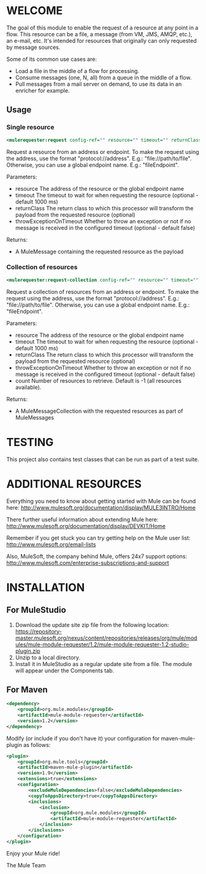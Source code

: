 WELCOME
=======
The goal of this module to enable the request of a resource at any point in a flow. This resource can be a file, a message (from VM, JMS, AMQP, etc.), an e-mail, etc. It's intended for resources that originally can only requested by message sources.

Some of its common use cases are:

- Load a file in the middle of a flow for processing.
- Consume messages (one, N, all) from a queue in the middle of a flow.
- Pull messages from a mail server on demand, to use its data in an enricher for example.

Usage
-----

### Single resource

```xml
<mulerequester:request config-ref="" resource="" timeout="" returnClass="" throwExceptionOnTimeout="" />
```

Request a resource from an address or endpoint. 
To make the request using the address, use the format "protocol://address". E.g.: "file://path/to/file". 
Otherwise, you can use a global endpoint name. E.g.: "fileEndpoint". 

Parameters:
- resource The address of the resource or the global endpoint name
- timeout The timeout to wait for when requesting the resource (optional - default 1000 ms)
- returnClass The return class to which this processor will transform the payload from the requested resource (optional)
- throwExceptionOnTimeout Whether to throw an exception or not if no message is received in the configured timeout (optional - default false)

Returns:
- A MuleMessage containing the requested resource as the payload

### Collection of resources

```xml
<mulerequester:request-collection config-ref="" resource="" timeout="" returnClass="" throwExceptionOnTimeout="" count="" />
```

Request a collection of resources from an address or endpoint. 
To make the request using the address, use the format "protocol://address". E.g.: "file://path/to/file". 
Otherwise, you can use a global endpoint name. E.g.: "fileEndpoint". 

Parameters:
- resource The address of the resource or the global endpoint name
- timeout The timeout to wait for when requesting the resource (optional - default 1000 ms)
- returnClass The return class to which this processor will transform the payload from the requested resource (optional)
- throwExceptionOnTimeout Whether to throw an exception or not if no message is received in the configured timeout (optional - default false)
- count Number of resources to retrieve. Default is -1 (all resources available).

Returns:
- A MuleMessageCollection with the requested resources as part of MuleMessages


TESTING
=======

This  project also contains test classes that can be run as part of a test
suite.

ADDITIONAL RESOURCES
====================
Everything you need to know about getting started with Mule can be found here:
http://www.mulesoft.org/documentation/display/MULE3INTRO/Home

There further useful information about extending Mule here:
http://www.mulesoft.org/documentation/display/DEVKIT/Home

Remember if you get stuck you can try getting help on the Mule user list:
http://www.mulesoft.org/email-lists

Also, MuleSoft, the company behind Mule, offers 24x7 support options:
http://www.mulesoft.com/enterprise-subscriptions-and-support

INSTALLATION
============
For MuleStudio
--------------
1. Download the update site zip file from the following location:
https://repository-master.mulesoft.org/nexus/content/repositories/releases/org/mule/modules/mule-module-requester/1.2/mule-module-requester-1.2-studio-plugin.zip
2. Unzip to a local directory.
3. Install it in MuleStudio as a regular update site from a file. The module will appear under the Components tab.

For Maven
---------
```xml
<dependency>
    <groupId>org.mule.modules</groupId>
    <artifactId>mule-module-requester</artifactId>
    <version>1.2</version>        
</dependency>
```  

Modify (or include if you don't have it) your configuration for maven-mule-plugin as follows:
```xml
<plugin>
    <groupId>org.mule.tools</groupId>
    <artifactId>maven-mule-plugin</artifactId>
    <version>1.9</version>
    <extensions>true</extensions>
    <configuration>
        <excludeMuleDependencies>false</excludeMuleDependencies>
        <copyToAppsDirectory>true</copyToAppsDirectory>
        <inclusions>
            <inclusion>
                <groupId>org.mule.modules</groupId>
                <artifactId>mule-module-requester</artifactId>
            </inclusion>
        </inclusions>          
    </configuration>
</plugin>
```

Enjoy your Mule ride!

The Mule Team
